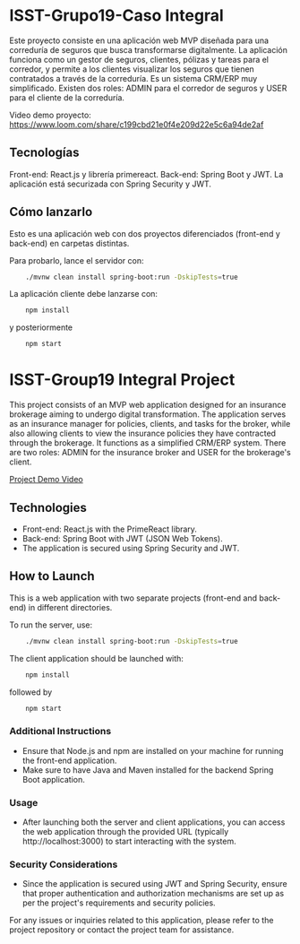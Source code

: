 # ISST-Grupo19-Caso Integral
Este proyecto consiste en una aplicación web MVP diseñada para una correduría de seguros que busca transformarse digitalmente. La aplicación funciona como un gestor de seguros, clientes, pólizas y tareas para el corredor, y permite a los clientes visualizar los seguros que tienen contratados a través de la correduría. Es un sistema CRM/ERP muy simplificado. Existen dos roles: ADMIN para el corredor de seguros y USER para el cliente de la correduría.

Video demo proyecto: https://www.loom.com/share/c199cbd21e0f4e209d22e5c6a94de2af

## Tecnologías
Front-end: React.js y librería primereact.
Back-end: Spring Boot y JWT.
La aplicación está securizada con Spring Security y JWT.
## Cómo lanzarlo
Esto es una aplicación web con dos proyectos diferenciados (front-end y back-end) en carpetas distintas.

Para probarlo, lance el servidor con:

```bash
    ./mvnw clean install spring-boot:run -DskipTests=true
```

La aplicación cliente debe lanzarse con:

```bash
    npm install
```
y posteriormente
```bash
    npm start
```

# ISST-Group19 Integral Project

This project consists of an MVP web application designed for an insurance brokerage aiming to undergo digital transformation. The application serves as an insurance manager for policies, clients, and tasks for the broker, while also allowing clients to view the insurance policies they have contracted through the brokerage. It functions as a simplified CRM/ERP system. There are two roles: ADMIN for the insurance broker and USER for the brokerage's client.

[Project Demo Video](https://www.loom.com/share/c199cbd21e0f4e209d22e5c6a94de2af)

## Technologies
- Front-end: React.js with the PrimeReact library.
- Back-end: Spring Boot with JWT (JSON Web Tokens).
- The application is secured using Spring Security and JWT.

## How to Launch

This is a web application with two separate projects (front-end and back-end) in different directories.

To run the server, use:

```bash
    ./mvnw clean install spring-boot:run -DskipTests=true
```

The client application should be launched with:

```bash
    npm install
```

followed by

```bash
    npm start
```


### Additional Instructions
- Ensure that Node.js and npm are installed on your machine for running the front-end application.
- Make sure to have Java and Maven installed for the backend Spring Boot application.
  
### Usage
- After launching both the server and client applications, you can access the web application through the provided URL (typically http://localhost:3000) to start interacting with the system.
  
### Security Considerations
- Since the application is secured using JWT and Spring Security, ensure that proper authentication and authorization mechanisms are set up as per the project's requirements and security policies.

For any issues or inquiries related to this application, please refer to the project repository or contact the project team for assistance.
